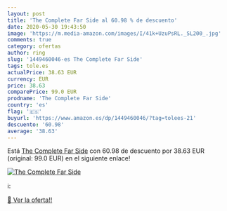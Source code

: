 ```yaml
---
layout: post
title: 'The Complete Far Side al 60.98 % de descuento'
date: 2020-05-30 19:43:50
image: 'https://m.media-amazon.com/images/I/41k+UzuPsRL._SL200_.jpg'
comments: true
category: ofertas
author: ring
slug: '1449460046-es The Complete Far Side'
tags: tole.es
actualPrice: 38.63 EUR
currency: EUR
price: 38.63
comparePrice: 99.0 EUR
prodname: 'The Complete Far Side'
country: 'es'
flag: '🇪🇸'
buyurl: 'https://www.amazon.es/dp/1449460046/?tag=tolees-21'
descuento: '60.98'
average: '38.63'
---
```


Está [The Complete Far Side](https://www.amazon.es/dp/1449460046/?tag=tolees-21) con 60.98 de descuento por 38.63 EUR (original: 99.0 EUR) en el siguiente enlace!

[![The Complete Far Side](https://m.media-amazon.com/images/I/41k+UzuPsRL._SL200_.jpg)](https://www.amazon.es/dp/1449460046/?tag=tolees-21)

ℹ️:


[🛒 Ver la oferta!!](https://www.amazon.es/dp/1449460046/?tag=tolees-21)
